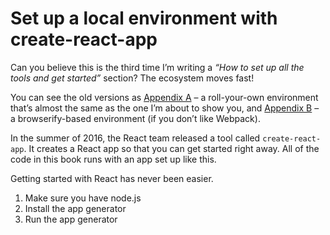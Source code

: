 
# Set up a local environment with create-react-app

Can you believe this is the third time I’m writing a *“How to set up all
the tools and get started”* section? The ecosystem moves fast\!

You can see the old versions as [Appendix A](#appendixA) – a
roll-your-own environment that’s almost the same as the one I’m about to
show you, and [Appendix B](#appendixB) – a browserify-based environment
(if you don’t like Webpack).

In the summer of 2016, the React team released a tool called
`create-react-app`. It creates a React app so that you can get started
right away. All of the code in this book runs with an app set up like
this.

Getting started with React has never been easier.

1.  Make sure you have node.js
2.  Install the app generator
3.  Run the app generator
